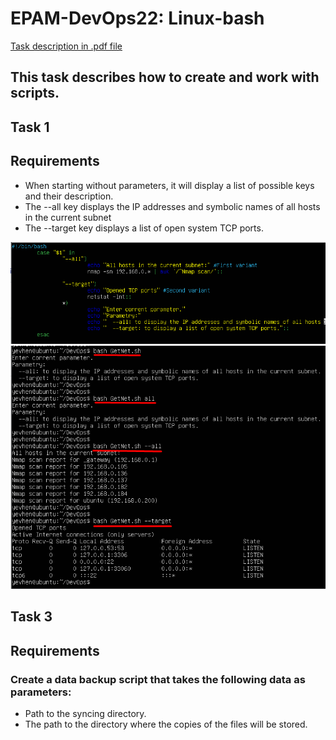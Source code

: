# EPAM-DevOps22: Linux-bash

[Task description in .pdf file](/Task_LinuxBash.pdf)

## This task describes how to create and work with scripts.

## Task 1

## Requirements

- When starting without parameters, it will display a list of possible keys and their description.
- The --all key displays the IP addresses and symbolic names of all hosts in the current subnet
- The --target key displays a list of open system TCP ports.

![](/Linux_bash/Screens/Script.png)
![](/Linux_bash/Screens/Output.png)

## Task 3
## Requirements
### Create a data backup script that takes the following data as parameters:
- Path to the syncing directory.
- The path to the directory where the copies of the files will be stored.
